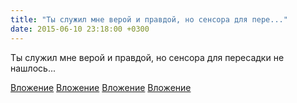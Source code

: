 ```yaml
---
title: "Ты служил мне верой и правдой, но сенсора для пере..."
date: 2015-06-10 23:18:00 +0300
---
```


Ты служил мне верой и правдой, но сенсора для пересадки не нашлось...


[Вложение](/assets/vk_photos/1/Ux6bClpGf74.jpg)
[Вложение](/assets/vk_photos/1/KxkaB_-5h8E.jpg)
[Вложение](/assets/vk_photos/1/FRk60TvCwCg.jpg)
[Вложение](/assets/vk_photos/1/1JDWF3IJlh4.jpg)
